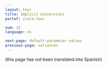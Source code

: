 ```yaml
---
layout: tour
title: Implicit Conversions
partof: scala-tour

num: 32
language: es

next-page: default-parameter-values
previous-page: variances
---
```


(this page has not been translated into Spanish)

